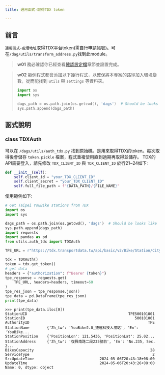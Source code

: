 ```yaml
---
title: 通用函式-取得TDX token

---
```


## 前言
`通用函式-處理地址`取得TDX平台token(需自行申請帳號)。可在`/dag/utils/transform_address.py`找到此module。

> **w01**
> 務必確認你已經查看[確認設定檔](/data-end/dag-config)章節並設置完成。

> **w02**
> 範例程式都會添加以下幾行程式，以確保將本專案的路徑加入環境變數，從而能找到 `utils` 與 `settings` 等資料夾。
> ``` python
> import os
> import sys
> 
> dags_path = os.path.join(os.getcwd(), 'dags')  # Should be looks like '.../dags'
> sys.path.append(dags_path)
> ```


## 函式說明
### class TDXAuth
可以在 `/dags/utils/auth_tdx.py` 找到原始碼。是用來取得TDX的token。每次取得後會儲存 `token.pickle` 檔案，程式重複使用直到過期再取得並儲存。
TDX的API需要登入，請先修改 `TDX_CLIENT_ID` 與 `TDX_CLIENT_ID` 於行21~24如下:
``` python
def __init__(self):
    self.client_id = "your_TDX_CLIENT_ID"
    self.client_secret = "your_TDX_CLIENT_ID"
    self.full_file_path = f"{DATA_PATH}/{FILE_NAME}"
```

使用範例如下:
``` python
# Get Taipei YouBike stations from TDX
import os
import sys

dags_path = os.path.join(os.getcwd(), 'dags')  # Should be looks like '.../dags'
sys.path.append(dags_path)
import requests
import pandas as pd
from utils.auth_tdx import TDXAuth

TPE_URL = r"https://tdx.transportdata.tw/api/basic/v2/Bike/Station/City/Taipei?%24format=JSON"

tdx = TDXAuth()
token = tdx.get_token()
# get data
headers = {"authorization": f"Bearer {token}"}
tpe_response = requests.get(
    TPE_URL, headers=headers, timeout=60
)
tpe_res_json = tpe_response.json()
tpe_data = pd.DataFrame(tpe_res_json)
print(tpe_data)
```
```
>>> print(tpe_data.iloc[0]) 
StationUID                                              TPE500101001
StationID                                                  500101001
AuthorityID                                                      TPE
StationName        {'Zh_tw': 'YouBike2.0_捷運科技大樓站', 'En': 'YouBike...
StationPosition    {'PositionLon': 121.5436, 'PositionLat': 25.02...
StationAddress     {'Zh_tw': '復興南路二段235號前', 'En': 'No.235, Sec. 2...
BikesCapacity                                                     28
ServiceType                                                        2
SrcUpdateTime                              2024-05-06T20:43:18+08:00
UpdateTime                                 2024-05-06T20:43:26+08:00
Name: 0, dtype: object
```